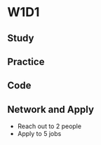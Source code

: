 # W1D1

## Study

## Practice 

## Code 

## Network and Apply 
- Reach out to 2 people
- Apply to 5 jobs 
